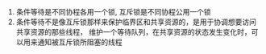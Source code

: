 1. 条件等待是不同协程各用一个锁, 互斥锁是不同协程公用一个锁
2. 条件等待不是像互斥锁那样来保护临界区和共享资源的，是用于协调想要访问共享资源的那些线程，
维护一个等待队列，在共享资源的状态发生变化时，可以用来通知被互斥锁所阻塞的线程